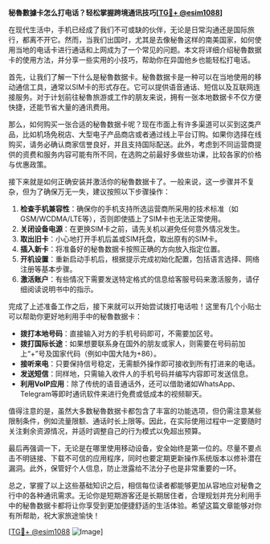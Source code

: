 **秘魯數據卡怎么打电话？轻松掌握跨境通讯技巧[[TG💪+ @esim1088](https://t.me/s/esim1088)]**

在现代生活中，手机已经成了我们不可或缺的伙伴，无论是日常沟通还是国际旅行，都离不开它。然而，当我们出国时，尤其是去像秘魯这样的南美国家，如何使用当地的电话卡进行通话和上网成为了一个常见的问题。本文将详细介绍秘魯数据卡的使用方法，并分享一些实用的小技巧，帮助你在异国他乡也能轻松打电话。

首先，让我们了解一下什么是秘魯数据卡。秘魯数据卡是一种可以在当地使用的移动通信工具，通常以SIM卡的形式存在。它可以提供语音通话、短信以及互联网连接服务。对于计划前往秘魯旅游或工作的朋友来说，拥有一张本地数据卡不仅方便快捷，还能节省大量的通讯费用。

那么，如何购买一张合适的秘魯数据卡呢？现在市面上有许多渠道可以买到这类产品，比如机场免税店、大型电子产品商店或者通过线上平台订购。如果你选择在线购买，请务必确认商家信誉良好，并且支持国际配送。此外，考虑到不同运营商提供的资费和服务内容可能有所不同，在选购之前最好多做些功课，比较各家的价格与优惠政策。

接下来就是如何正确安装并激活你的秘魯数据卡了。一般来说，这一步骤并不复杂，但为了确保万无一失，建议按照以下步骤操作：

1. **检查手机兼容性**：确保你的手机支持所选运营商所采用的技术标准（如GSM/WCDMA/LTE等），否则即使插上了SIM卡也无法正常使用。
2. **关闭设备电源**：在更换SIM卡之前，请先关机以避免任何意外情况发生。
3. **取出旧卡**：小心地打开手机后盖或SIM托盘，取出原有的SIM卡。
4. **插入新卡**：将准备好的秘魯数据卡按照正确的方向放入指定位置。
5. **开机设置**：重新启动手机后，根据提示完成初始化配置，包括语言选择、网络注册等基本步骤。
6. **激活账户**：有些情况下需要发送特定格式的信息给客服号码来激活服务，请仔细阅读说明书中的指示。

完成了上述准备工作之后，接下来就可以开始尝试拨打电话啦！这里有几个小贴士可以帮助你更好地利用手中的秘魯数据卡：

- **拨打本地号码**：直接输入对方的手机号码即可，不需要加区号。
- **拨打国际长途**：如果想要联系身在国外的朋友或家人，则需要在号码前加上“+”号及国家代码（例如中国大陆为+86）。
- **接听来电**：只要保持信号稳定，无需额外操作即可接收到所有打进来的电话。
- **发送短信**：同样地，只需输入收件人的手机号码并编写内容即可发送信息。
- **利用VoIP应用**：除了传统的语音通话外，还可以借助诸如WhatsApp、Telegram等即时通讯软件来进行免费或低成本的视频聊天。

值得注意的是，虽然大多数秘魯数据卡都包含了丰富的功能选项，但仍需注意某些限制条件，例如流量限额、通话时长上限等。因此，在实际使用过程中一定要随时关注剩余资源情况，并适时调整自己的行为模式以免超出预算。

最后再强调一下，无论是在哪里使用移动设备，安全始终是第一位的。尽量不要点击不明链接、下载不可信的应用程序，同时也要定期更新操作系统版本以修补潜在漏洞。此外，保管好个人信息，防止泄露给不法分子也是非常重要的一环。

总之，掌握了以上这些基础知识之后，相信每位读者都能够更加从容地应对秘魯之行中的各种通讯需求。无论你是短期游客还是长期居住者，合理规划并充分利用手中的秘魯数据卡都将让你享受到更加便捷舒适的生活体验。希望这篇文章能够对你有所帮助，祝大家旅途愉快！

[[TG💪+ @esim1088](https://t.me/s/esim1088) ![Image](https://i.postimg.cc/4NQfJmqS/Snipaste-2025-05-13-00-14-12.png)]